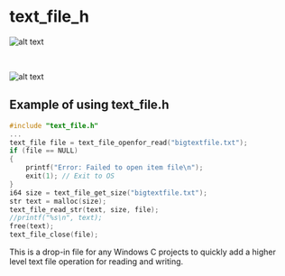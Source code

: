 # text_file_h

![alt text](https://github.com/kimlar/text_file-code-example.png "Showing the code")

<br>

![alt text](https://github.com/kimlar/text_file-running.png "Showing the code in action")

## Example of using text_file.h

```c
#include "text_file.h"
...
text_file file = text_file_openfor_read("bigtextfile.txt");
if (file == NULL)
{
	printf("Error: Failed to open item file\n");
	exit(1); // Exit to OS
}
i64 size = text_file_get_size("bigtextfile.txt");
str text = malloc(size);
text_file_read_str(text, size, file);
//printf("%s\n", text);
free(text);
text_file_close(file);
```

This is a drop-in file for any Windows C projects to quickly add a higher level text file operation for reading and writing.
